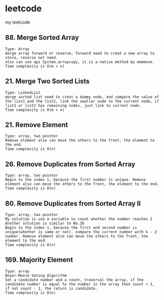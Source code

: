 # leetcode
my leetcode 

## 88. Merge Sorted Array
    Type: Array
    merge array forward or reverse, forward need to creat a new array to store, reverse not need.
    also can use api System.arraycopy, it is a native method by memmove.
    Time complexity is O(m + n)

## 21. Merge Two Sorted Lists
    Type: LinkedList
    merge sorted list need to creat a dummy node, and compare the value of the list1 and the list2, link the smaller node to the current node, if list1 or list2 has remaining nodes, just link to current node.
    Time complexity is O(m + n)

## 21. Remove Element
    Type: array, two pointer
    Remove element also can move the others to the front, the element to the end.
    Time complexity is O(n)

## 26. Remove Duplicates from Sorted Array
    Type: array, two pointer
    Begin to the index 1, because the first number is unique. Remove element also can move the others to the front, the element to the end.
    Time complexity is O(n)

## 80. Remove Duplicates from Sorted Array II
    Type: array, two pointer
    My solution is use a variable to count whether the number reaches 2
    Another solution is similar to No.26
    Begin to the index 1, because the first and second number is unique(whether is same or not). compare the current number with k - 2 number, Remove element also can move the others to the front, the element to the end.
    Time complexity is O(n)

## 169. Majority Element
    Type: array
    Boyer-Moore Voting Algorithm
    Set a candidate number and a count, traversal the array, if the candidate number is equal to the number in the array then count + 1, if not count - 1, the return is candidate.
    Time complexity is O(n)